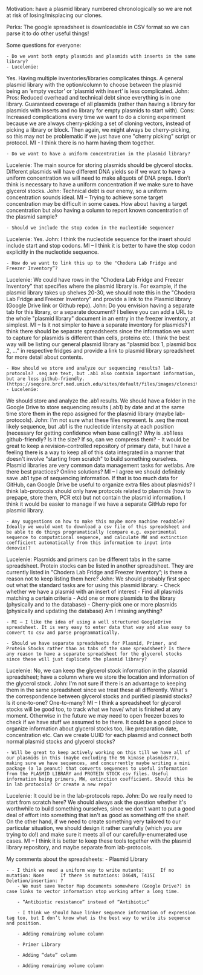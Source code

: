 Motivation: have a plasmid library numbered chronologically so we are not at risk of losing/misplacing our clones.

Perks: The google spreadsheet is downloadable in CSV format so we can parse it to do other useful things!

Some questions for everyone:

    - Do we want both empty plasmids and plasmids with inserts in the same library?
    - Lucelenie:
Yes. Having multiple inventories/libraries complicates things. A general plasmid library with the option/column to choose between the plasmid being an ‘empty vector’ or ‘plasmid with insert’ is less complicated.
John:
Pros: Reduced overhead and technical debt since everything is in one library. Guaranteed coverage of all plasmids (rather than having a library for plasmids with inserts and no library for empty plasmids to start with).
Cons: Increased complications every time we want to do a cloning experiment because we are always cherry-picking a set of cloning vectors, instead of picking a library or block. Then again, we might always be cherry-picking, so this may not be problematic if we just have one "cherry picking" script or protocol.
MI - I think there is no harm having them together.

    - Do we want to have a uniform concentration in the plasmid library?
Lucelenie:
The main source for storing plasmids should be glycerol stocks. Different plasmids will have different DNA yields so if we want to have a uniform concentration we will need to make aliquots of DNA preps. I don’t think is necessary to have a uniform concentration if we make sure to have glycerol stocks.
John:
Technical debt is our enemy, so a uniform concentration sounds ideal.
MI – Trying to achieve some target concentration may be difficult in some cases. How about having a target concentration but also having a column to report known concentration of the plasmid sample?

    - Should we include the stop codon in the nucleotide sequence?
Lucelenie:
Yes.
John:
I think the nucleotide sequence for the insert should include start and stop codons.
MI – I think it is better to have the stop codon explicitly in the nucleotide sequence.

    - How do we want to link this up to the "Chodera Lab Fridge and Freezer Inventory”?
Lucelenie:
We could have rows in the "Chodera Lab Fridge and Freezer Inventory” that specifies where the plasmid library is. For example, if the plasmid library takes up shelves 20-30, we should note this in the "Chodera Lab Fridge and Freezer Inventory” and provide a link to the Plasmid library (Google Drive link or Github repo).
John:
Do you envision having a separate tab for this library, or a separate document?
I believe you can add a URL to the whole "plasmid library" document in an entry in the freezer inventory, at simplest.
MI – Is it not simpler to have a separate inventory for plasmids? I think there should be separate spreadsheets since the information we want to capture for plasmids is different than cells, proteins etc. I think the best way will be listing our general plasmid library as “plasmid box 1, plasmid box 2, …”  in respective fridges and provide a link to plasmid library spreadsheet for more detail about contents.

    - How should we store and analyze our sequencing results? lab-protocols? .seq are text, but .ab1 also contain important information, but are less github-friendly. (https://seqcore.brcf.med.umich.edu/sites/default/files/images/clonesite.GIF)
    - Lucelenie:
We should store and analyze the .ab1 results. We should have a folder in the Google Drive to store sequencing results (.ab1) by date and at the same time store them in the repo assigned for the plasmid library (maybe lab-protocols).
John:
I'm not sure what these files represent. Is .seq the most likely sequence, but .ab1 is the nucleotide intensity at each position (necessary for getting confidence when base calling)? Why is .ab1 less github-friendly? Is it the size? If so, can we compress them?
    - It would be great to keep a revision-controlled repository of primary data, but I have a feeling there is a way to keep all of this data integrated in a manner that doesn't involve "starting from scratch" to build something ourselves. Plasmid libraries are very common data management tasks for wetlabs. Are there best practices? Online solutions?
MI – I agree we should definitely save .ab1 type of sequencing information. If that is too much data for GitHub, can Google Drive be useful to organize extra files about plasmids?
I think lab-protocols should only have protocols related to plasmids (how to prepape, store them, PCR etc) but not contain the plasmid information. I think it would be easier to manage if we have a separate GitHub repo for plasmid library.

    - Any suggestions on how to make this maybe more machine readable? Ideally we would want to download a csv file of this spreadsheet and be able to do things programatically (compare e.g. experimental sequence to computational sequence, and calculate MW and extinction coefficient automatically from this information to input into denovix)?
Lucelenie:
Plasmids and primers can be different tabs in the same spreadsheet. Protein stocks can be listed in another spreadsheet. They are currently listed in "Chodera Lab Fridge and Freezer Inventory”; is there a reason not to keep listing them here?
John:
We should probably first spec out what the standard tasks are for using this plasmid library:
        - Check whether we have a plasmid with an insert of interest
        - Find all plasmids matching a certain criteria
        - Add one or more plasmids to the library (physically and to the database)
        - Cherry-pick one or more plasmids (physically and updating the database)
Am I missing anything?

    - MI – I like the idea of using a well structured GoogleDrive spreadsheet. It is very easy to enter data that way and also easy to convert to csv and parse programmatically.

    - Should we have separate spreadsheets for Plasmid, Primer, and Protein Stocks rather than as tabs of the same spreadsheet? Is there any reason to have a separate spreadsheet for the glycerol stocks since these will just duplicate the plasmid library?
Lucelenie:
No, we can keep the glycerol stock information in the plasmid spreadsheet; have a column where we store the location and information of the glycerol stock.
John:
I'm not sure if there is an advantage to keeping them in the same spreadsheet since we treat these all differently.
What's the correspondence between glycerol stocks and purified plasmid stocks? Is it one-to-one? One-to-many?
MI – I think a spreadsheet for glycerol stocks will be good too, to track what we have/ what is finished at any moment. Otherwise in the future we may need to open freezer boxes to check if we have stuff we assumed to be there. It could be a good place to organize information about glycerol stocks too, like preparation date, concentration etc.
Can we create UUID for each plasmid and connect both normal plasmid stocks and glycerol stocks?

    - Will be great to keep actively working on this till we have all of our plasmids in this (maybe excluding the 96 kinase plasmids??), making sure we have sequences, and concurrently maybe writing a mini package (a la peanut) that converts sequences to useful information from the PLASMID LIBRARY and PROTEIN STOCK csv files. Useful information being primers, MW, extinction coefficient. Should this be in lab protocols? Or create a new repo?
Lucelenie:
It could be in the lab-protocols repo.
John:
Do we really need to start from scratch here? We should always ask the question whether it's worthwhile to build something ourselves, since we don't want to put a good deal of effort into something that isn't as good as something off the shelf. On the other hand, if we need to create something very tailored to our particular situation, we should design it rather carefully (which you are trying to do!) and make sure it meets all of our carefully-enumerated use cases.
MI – I think it is better to keep these tools together with the plasmid library repository, and maybe separate from lab-protocols.


My comments about the spreadsheets:
        - Plasmid Library

    - - I think we need a uniform way to write mutants:      If no mutation: None      If there is mutations: D464N, T415I      Deletion/insertion: ?
        - We must save Vector Map documents somewhere (Google Drive?) in case links to vector information stop working after a long time.

        - “Antibiotic resistance” instead of “Antibiotic”

        - I think we should have linker sequence information of expression tag too, but I don’t know what is the best way to write its sequence and position.

        - Adding remaining volume column

        - Primer Library

        - Adding “date” column

        - Adding remaining volume column
